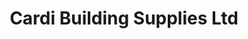 ---
title: "Cardi Building Supplies Ltd"
url: /llangoedmor/cardi-building-supplies-ltd/
shop: trade
---